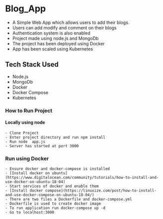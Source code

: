 # Blog_App

- A Simple Web App which allows users to add their blogs.
- Users can add modify and comment on their blogs
- Authentication system is also enabled
- Project made using node.js and MongoDb
- The project has been deployed using Docker
- App has been scaled using Kubernetes


## Tech Stack Used

- Node.js
- MongoDb
- Docker 
- Docker Compose
- Kubernetes

### How to Run Project

#### Locally using node
```
- Clone Project
- Enter project directory and run npm install
- Run node  app.js
- Server has started at port 3000
```

### Run using Docker
```
- Ensure docker and docker-compose is installed 
- [Install docker on ubuntu](https://www.digitalocean.com/community/tutorials/how-to-install-and-use-docker-on-ubuntu-18-04)
- Start services of docker and enable them
- [Install docker compose](https://linuxize.com/post/how-to-install-and-use-docker-compose-on-ubuntu-18-04/)
- There are two files a Dockerfile and docker-compose.yml
- Dockerfile is used to create docker image
- To run application run docker-compose up -d 
- Go to localhost:3000
